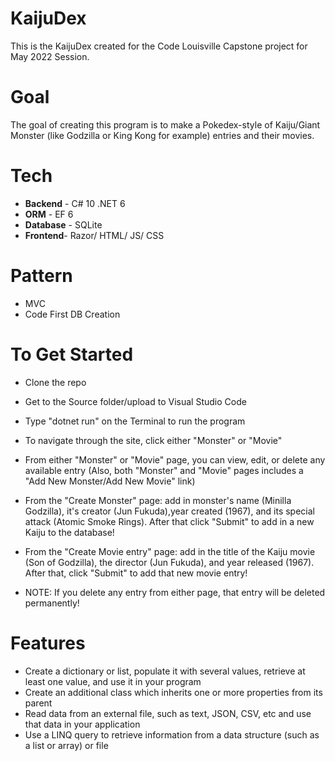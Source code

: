 # KaijuDex
This is the KaijuDex created for the Code Louisville Capstone project for May 2022 Session.

# Goal
The goal of creating this program is to make a Pokedex-style of Kaiju/Giant Monster (like Godzilla or King Kong for example) entries and their movies.

# Tech
- **Backend** - C# 10 .NET 6
- **ORM** - EF 6
- **Database** - SQLite
- **Frontend**- Razor/ HTML/ JS/ CSS 

# Pattern
- MVC
- Code First DB Creation

# To Get Started
- Clone the repo
- Get to the Source folder/upload to Visual Studio Code
- Type "dotnet run" on the Terminal to run the program
- To navigate through the site, click either "Monster" or "Movie"
- From either "Monster" or "Movie" page, you can view, edit, or delete any available entry (Also, both "Monster" and "Movie" pages includes a "Add New Monster/Add New Movie" link)


- From the "Create Monster" page: add in monster's name (Minilla Godzilla), it's creator (Jun Fukuda),year created (1967), and its special attack (Atomic Smoke Rings). After that click "Submit" to add in a new Kaiju to the database!

- From the "Create Movie entry" page: add in the title of the Kaiju movie (Son of Godzilla), the director (Jun Fukuda), and year released (1967). After that, click "Submit" to add that new movie entry!

- NOTE: If you delete any entry from either page, that entry will be deleted permanently!

# Features

- Create a dictionary or list, populate it with several values, retrieve at least one value, and use it in your program
- Create an additional class which inherits one or more properties from its parent
- Read data from an external file, such as text, JSON, CSV, etc and use that data in your application
- Use a LINQ query to retrieve information from a data structure (such as a list or array) or file